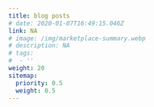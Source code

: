 ```yaml
---
title: blog posts
# date: 2020-01-07T16:49:15.046Z
link: NA
# image: /img/marketplace-summary.webp
# description: NA
# tags:
#  - ''
weight: 20
sitemap:
  priority: 0.5
  weight: 0.5
---
```

